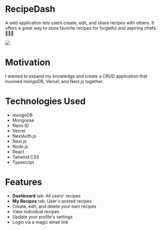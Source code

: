 # RecipeDash

A web application lets users create, edit, and share recipes with others. It offers a great way to store favorite recipes for forgetful and aspiring chefs. 👩🏻‍🍳

![](assets/videos/recipedash.gif)

# Motivation

I wanted to expand my knowledge and create a CRUD application that involved mongoDB, Vercel, and Next.js together.

# Technologies Used

- mongoDB
- Mongoose
- Nano ID
- Vercel
- NextAuth.js
- Next.js
- Node.js
- React
- Tailwind CSS
- Typescript

# Features

- **Dashboard** tab: All users' recipes
- **My Recipes** tab: User's posted recipes
- Create, edit, and delete your own recipes
- View individual recipes
- Update your profile's settings
- Login via a magic email link
